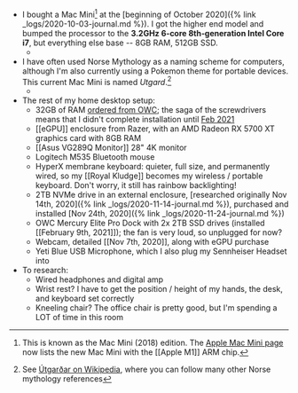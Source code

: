 - I bought a Mac Mini[^macmini2018] at the [beginning of October 2020]({% link _logs/2020-10-03-journal.md %}). I got the higher end model and bumped the processor to the **3.2GHz 6‑core 8th‑generation Intel Core i7**, but everything else base -- 8GB RAM, 512GB SSD.
	- [^macmini2018]: This is known as the Mac Mini (2018) edition. The [Apple Mac Mini page](https://www.apple.com/mac-mini/) now lists the new Mac Mini with the [[Apple M1]] ARM chip.
- I have often used Norse Mythology as a naming scheme for computers, although I'm also currently using a Pokemon theme for portable devices. This current Mac Mini is named _Utgard_.[^utgard]
	- [^utgard]: See [Útgarðar on Wikipedia](https://en.wikipedia.org/wiki/%C3%9Atgar%C3%B0ar), where you can follow many other Norse mythology references
- The rest of my home desktop setup:
	- 32GB of RAM [ordered from OWC](https://eshop.macsales.com/item/OWC/2666DDR4S32P/); the saga of the screwdrivers means that I didn't complete installation until [Feb 2021](https://blog.bmannconsulting.com/2021/02/09/i-bought-this.html)
	- [[eGPU]] enclosure from Razer, with an AMD Radeon RX 5700 XT graphics card with 8GB RAM
	- [[Asus VG289Q Monitor]] 28" 4K monitor
	- Logitech M535 Bluetooth mouse
	- HyperX membrane keyboard: quieter, full size, and permanently wired, so my [[Royal Kludge]] becomes my wireless / portable keyboard. Don't worry, it still has rainbow backlighting!
	- 2TB NVMe drive in an external enclosure, [researched originally Nov 14th, 2020]({% link _logs/2020-11-14-journal.md %}), purchased and installed [Nov 24th, 2020]({% link _logs/2020-11-24-journal.md %})
	- OWC Mercury Elite Pro Dock with 2x 2TB SSD drives (installed [[February 9th, 2021]]); the fan is very loud, so unplugged for now?
	- Webcam, detailed [[Nov 7th, 2020]], along with eGPU purchase
	- Yeti Blue USB Microphone, which I also plug my Sennheiser Headset into
- To research:
	- Wired headphones and digital amp
	- Wrist rest? I have to get the position / height of my hands, the desk, and keyboard set correctly
	- Kneeling chair? The office chair is pretty good, but I'm spending a LOT of time in this room